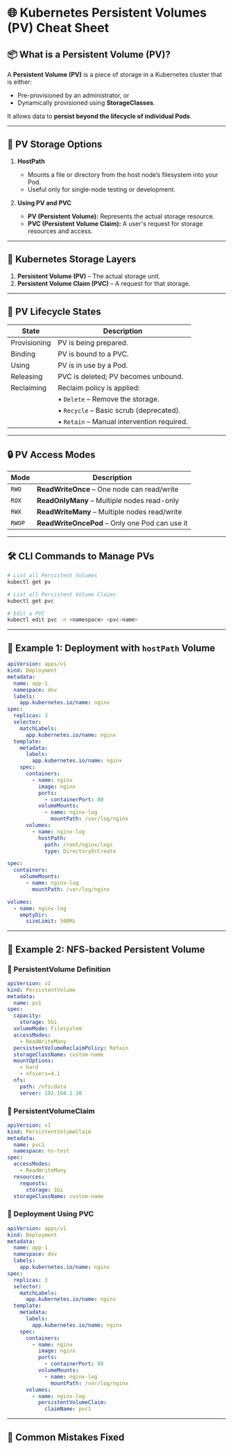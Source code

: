 # 🌐 Kubernetes Persistent Volumes (PV) Cheat Sheet

## 📦 What is a Persistent Volume (PV)?

A **Persistent Volume (PV)** is a piece of storage in a Kubernetes cluster that is either:

* Pre-provisioned by an administrator, or
* Dynamically provisioned using **StorageClasses**.

It allows data to **persist beyond the lifecycle of individual Pods**.

---

## 📁 PV Storage Options

1. **HostPath**

   * Mounts a file or directory from the host node’s filesystem into your Pod.
   * Useful only for single-node testing or development.

2. **Using PV and PVC**

   * **PV (Persistent Volume):** Represents the actual storage resource.
   * **PVC (Persistent Volume Claim):** A user's request for storage resources and access.

---

## 🧱 Kubernetes Storage Layers

1. **Persistent Volume (PV)** – The actual storage unit.
2. **Persistent Volume Claim (PVC)** – A request for that storage.

---

## 🔄 PV Lifecycle States

| State        | Description                                |
| ------------ | ------------------------------------------ |
| Provisioning | PV is being prepared.                      |
| Binding      | PV is bound to a PVC.                      |
| Using        | PV is in use by a Pod.                     |
| Releasing    | PVC is deleted; PV becomes unbound.        |
| Reclaiming   | Reclaim policy is applied:                 |
|              | • `Delete` – Remove the storage.           |
|              | • `Recycle` – Basic scrub (deprecated).    |
|              | • `Retain` – Manual intervention required. |

---

## 🔒 PV Access Modes

| Mode   | Description                                    |
| ------ | ---------------------------------------------- |
| `RWO`  | **ReadWriteOnce** – One node can read/write    |
| `ROX`  | **ReadOnlyMany** – Multiple nodes read-only    |
| `RWX`  | **ReadWriteMany** – Multiple nodes read/write  |
| `RWOP` | **ReadWriteOncePod** – Only one Pod can use it |

---

## 🛠️ CLI Commands to Manage PVs

```bash
# List all Persistent Volumes
kubectl get pv

# List all Persistent Volume Claims
kubectl get pvc

# Edit a PVC
kubectl edit pvc -n <namespace> <pvc-name>
```

---

## 🚀 Example 1: Deployment with `hostPath` Volume

```yaml
apiVersion: apps/v1
kind: Deployment
metadata:
  name: app-1
  namespace: dev
  labels:
    app.kubernetes.io/name: nginx
spec:
  replicas: 3
  selector:
    matchLabels:
      app.kubernetes.io/name: nginx
  template:
    metadata:
      labels:
        app.kubernetes.io/name: nginx
    spec:
      containers:
        - name: nginx
          image: nginx
          ports:
            - containerPort: 80
          volumeMounts:
            - name: nginx-log
              mountPath: /var/log/nginx
      volumes:
        - name: nginx-log
          hostPath:
            path: /root/nginx/logs
            type: DirectoryOrCreate
```

```yaml
spec:
  containers:
    volumeMounts:
      - name: nginx-log
        mountPath: /var/log/nginx

volumes:
  - name: nginx-log
    emptyDir:
      sizeLimit: 500Mi
```

---

## 📂 Example 2: NFS-backed Persistent Volume

### 🧩 PersistentVolume Definition

```yaml
apiVersion: v1
kind: PersistentVolume
metadata:
  name: pv1
spec:
  capacity:
    storage: 5Gi
  volumeMode: Filesystem
  accessModes:
    - ReadWriteMany
  persistentVolumeReclaimPolicy: Retain
  storageClassName: custom-name
  mountOptions:
    - hard
    - nfsvers=4.1
  nfs:
    path: /nfs/data
    server: 192.168.1.10
```

### 📄 PersistentVolumeClaim

```yaml
apiVersion: v1
kind: PersistentVolumeClaim
metadata:
  name: pvc1
  namespace: ns-test
spec:
  accessModes:
    - ReadWriteMany
  resources:
    requests:
      storage: 1Gi
  storageClassName: custom-name
```

### 🚀 Deployment Using PVC

```yaml
apiVersion: apps/v1
kind: Deployment
metadata:
  name: app-1
  namespace: dev
  labels:
    app.kubernetes.io/name: nginx
spec:
  replicas: 3
  selector:
    matchLabels:
      app.kubernetes.io/name: nginx
  template:
    metadata:
      labels:
        app.kubernetes.io/name: nginx
    spec:
      containers:
        - name: nginx
          image: nginx
          ports:
            - containerPort: 80
          volumeMounts:
            - name: nginx-log
              mountPath: /var/log/nginx
      volumes:
        - name: nginx-log
          persistentVolumeClaim:
            claimName: pvc1
```

---

## 📝 Common Mistakes Fixed

